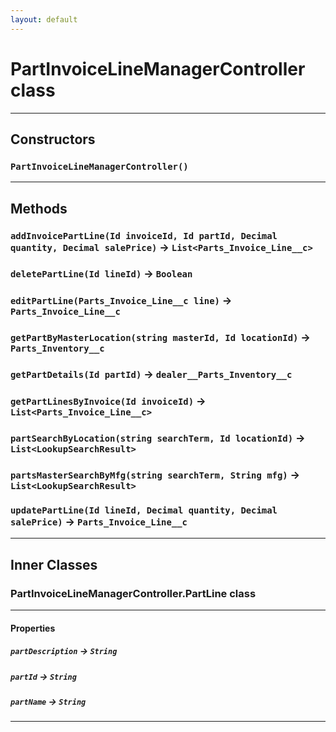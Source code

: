 ```yaml
---
layout: default
---
```

# PartInvoiceLineManagerController class
---
## Constructors
### `PartInvoiceLineManagerController()`
---
## Methods
### `addInvoicePartLine(Id invoiceId, Id partId, Decimal quantity, Decimal salePrice)` → `List<Parts_Invoice_Line__c>`
### `deletePartLine(Id lineId)` → `Boolean`
### `editPartLine(Parts_Invoice_Line__c line)` → `Parts_Invoice_Line__c`
### `getPartByMasterLocation(string masterId, Id locationId)` → `Parts_Inventory__c`
### `getPartDetails(Id partId)` → `dealer__Parts_Inventory__c`
### `getPartLinesByInvoice(Id invoiceId)` → `List<Parts_Invoice_Line__c>`
### `partSearchByLocation(string searchTerm, Id locationId)` → `List<LookupSearchResult>`
### `partsMasterSearchByMfg(string searchTerm, String mfg)` → `List<LookupSearchResult>`
### `updatePartLine(Id lineId, Decimal quantity, Decimal salePrice)` → `Parts_Invoice_Line__c`
---
## Inner Classes

### PartInvoiceLineManagerController.PartLine class
---
#### Properties

##### `partDescription` → `String`

##### `partId` → `String`

##### `partName` → `String`

---
